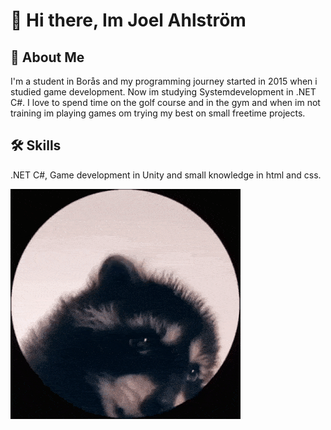 # 👋 Hi there, Im Joel Ahlström 




## 🚀 About Me
I'm a student in Borås and my programming journey started in 2015 when i studied game development. Now im studying Systemdevelopment in .NET C#. I love to spend time on the golf course and in the gym and when im not training im playing games om trying my best on small freetime projects.




## 🛠 Skills
.NET C#, Game development in Unity and small knowledge in html and css.

![](https://github.com/Yodel99/Yodel99/blob/main/racoon-pedro.gif)
